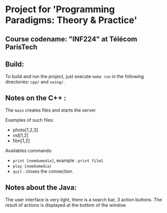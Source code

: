# Project for 'Programming Paradigms: Theory & Practice' 
## Course codename: "INF224" at Télécom ParisTech

## Build:
To build and run the project, just execute `make run` 
in the following directories: `cpp/` and `swing/`.

## Notes on the C++ :

The `main` creates files and starts the server.

Examples of such files:

* photo[1,2,3]
* vid[1,2]
* film[1,2]

Availables commands:

* `print [nomdumedia]`, example : `print film1`
* `play [nomdumedia]`
* `quit` : closes the connection.

## Notes about the Java:

The user interface is very light, there is a search bar, 3 action buttons.
The result of actions is displayed at the bottom of the window.
